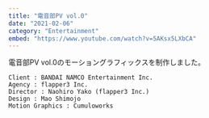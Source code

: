 ```yaml
---
title: "電音部PV vol.0"
date: "2021-02-06"
category: "Entertainment"
embed: "https://www.youtube.com/watch?v=5AKsx5LXbCA"
---
```


電音部PV vol.0のモーショングラフィックスを制作しました。

```plaintext
Client : BANDAI NAMCO Entertainment Inc.
Agency : flapper3 Inc.
Director : Naohiro Yako (flapper3 Inc.)
Design : Mao Shimojo
Motion Graphics : Cumuloworks
```
